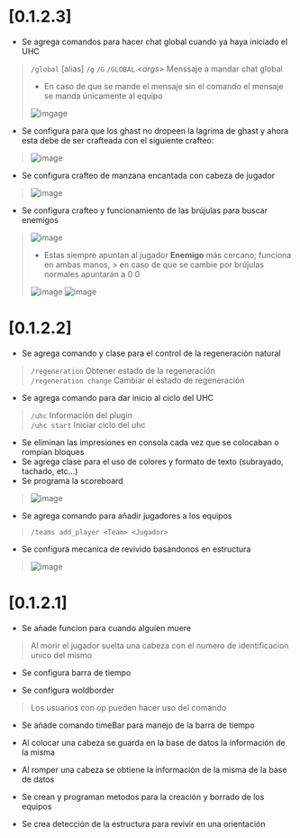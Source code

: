 # **[0.1.2.3]**

- Se agrega comandos para hacer chat global cuando ya haya iniciado el UHC

> `/global` [alias] `/g` `/G` `/GLOBAL` *\<args\>* Menssaje a mandar chat global
> - En caso de que se mande el mensaje sin el comando el mensaje se manda únicamente al equipo
>
> ![imgage](https://user-images.githubusercontent.com/29431799/201827943-74313e95-923b-471c-8b3e-bbfec3a496df.jpg)

- Se configura para que los ghast no dropeen la lagrima de ghast y ahora esta debe de ser crafteada con el siguiente
  crafteo:

> ![image](https://user-images.githubusercontent.com/29431799/201828833-2e89e7e3-dedb-4a56-9fdf-18bbc1bf40f7.jpg)

- Se configura crafteo de manzana encantada con cabeza de jugador

> ![image](https://user-images.githubusercontent.com/29431799/201829045-53045870-e2d9-4651-919e-2e26fdf0b9ca.jpg)

- Se configura crafteo y funcionamiento de las brújulas para buscar enemigos

> ![image](https://user-images.githubusercontent.com/29431799/201829358-95640ec4-940f-4493-b4c0-751f3d234e7d.jpg)
> - Estas siempre apuntan al jugador **Enemigo** más cercano; funciona en ambas manos,
    > en caso de que se cambie por brújulas normales apuntarán a 0 0
>
> ![image](https://user-images.githubusercontent.com/29431799/201830068-5202eae9-0d76-4fcd-be67-4c6680286377.jpg)
> ![image](https://user-images.githubusercontent.com/29431799/201830157-2993e722-0718-4106-86b8-e478855f8444.jpg)

# **[0.1.2.2]**

- Se agrega comando y clase para el control de la regeneración natural

> `/regeneration` Obtener estado de la regeneración\
> `/regeneration change` Cambiar el estado de regeneración

- Se agrega comando para dar inicio al ciclo del UHC

> `/uhc` Información del plugin\
> `/uhc start` Iniciar ciclo del uhc

- Se eliminan las impresiones en consola cada vez que se colocaban o rompian bloques
- Se agrega clase para el uso de colores y formato de texto (subrayado, tachado, etc...)
- Se programa la scoreboard

> ![image](https://user-images.githubusercontent.com/29431799/201584588-6920d8f4-bea1-487a-81ab-ddcb0c13b01f.png)

- Se agrega comando para añadir jugadores a los equipos

> `/teams add_player <Team> <Jugador>`

- Se configura mecanica de revivido basándonos en estructura

> ![image](https://user-images.githubusercontent.com/29431799/201585579-3e97dfaf-6e20-4f55-a0c7-e28cdb2626e0.png)

# **[0.1.2.1]**

- Se añade funcion para cuando alguien muere

> Al morir el jugador suelta una cabeza con el numero de identificacion unico del mismo

- Se configura barra de tiempo

- Se configura woldborder

> Los usuarios con op pueden hacer uso del comando

- Se añade comando timeBar para manejo de la barra de tiempo

- Al colocar una cabeza se guarda en la base de datos la información de la misma

- Al romper una cabeza se obtiene la información de la misma de la base de datos

- Se crean y programan metodos para la creación y borrado de los equipos

- Se crea detección de la estructura para revivir en una orientación
